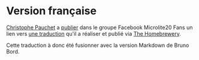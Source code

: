 # Version française

[Christophe Pauchet](https://www.facebook.com/groups/42351232770/user/1453481068/) a [publier](https://www.facebook.com/groups/microlite20/permalink/10156569816472771/?comment_id=10156570242342771&reply_comment_id=10156570311692771) dans le groupe Facebook Microlite20 Fans un lien vers [une traduction](https://homebrewery.naturalcrit.com/share/ByZD-eztZV?fbclid=IwAR3p3XalCewvIsaV9CdMsNoqJOWYe7SyspQwNvY-EqcETeFgOWq3wMZsTIg) qu'il a réaliser et publié via [The Homebrewery](https://homebrewery.naturalcrit.com/).

Cette traduction à donc été fusionner avec la version Markdown de Bruno Bord.